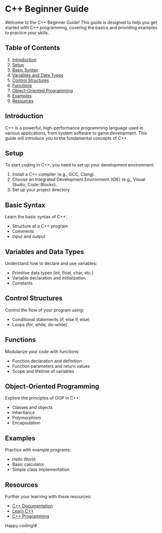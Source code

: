 # C++ Beginner Guide

Welcome to the C++ Beginner Guide! This guide is designed to help you get started with C++ programming, covering the basics and providing examples to practice your skills.

## Table of Contents
1. [Introduction](#introduction)
2. [Setup](#setup)
3. [Basic Syntax](#basic-syntax)
4. [Variables and Data Types](#variables-and-data-types)
5. [Control Structures](#control-structures)
6. [Functions](#functions)
7. [Object-Oriented Programming](#object-oriented-programming)
8. [Examples](#examples)
9. [Resources](#resources)

## Introduction
C++ is a powerful, high-performance programming language used in various applications, from system software to game development. This guide will introduce you to the fundamental concepts of C++.

## Setup
To start coding in C++, you need to set up your development environment:
1. Install a C++ compiler (e.g., GCC, Clang).
2. Choose an Integrated Development Environment (IDE) (e.g., Visual Studio, Code::Blocks).
3. Set up your project directory.

## Basic Syntax
Learn the basic syntax of C++:
- Structure of a C++ program
- Comments
- Input and output

## Variables and Data Types
Understand how to declare and use variables:
- Primitive data types (int, float, char, etc.)
- Variable declaration and initialization
- Constants

## Control Structures
Control the flow of your program using:
- Conditional statements (if, else if, else)
- Loops (for, while, do-while)

## Functions
Modularize your code with functions:
- Function declaration and definition
- Function parameters and return values
- Scope and lifetime of variables

## Object-Oriented Programming
Explore the principles of OOP in C++:
- Classes and objects
- Inheritance
- Polymorphism
- Encapsulation

## Examples
Practice with example programs:
- Hello World
- Basic calculator
- Simple class implementation

## Resources
Further your learning with these resources:
- [C++ Documentation](https://en.cppreference.com/w/)
- [Learn C++](https://www.learncpp.com/)
- [C++ Programming](https://www.cplusplus.com/)

Happy coding!#